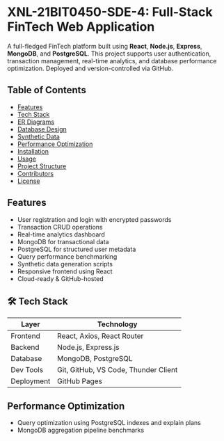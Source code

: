 # XNL-21BIT0450-SDE-4: Full-Stack FinTech Web Application

A full-fledged FinTech platform built using **React**, **Node.js**, **Express**, **MongoDB**, and **PostgreSQL**. This project supports user authentication, transaction management, real-time analytics, and database performance optimization. Deployed and version-controlled via GitHub.


##  Table of Contents

- [Features](#features)
- [Tech Stack](#tech-stack)
- [ER Diagrams](#er-diagrams)
- [Database Design](#database-design)
- [Synthetic Data](#synthetic-data)
- [Performance Optimization](#performance-optimization)
- [Installation](#installation)
- [Usage](#usage)
- [Project Structure](#project-structure)
- [Contributors](#contributors)
- [License](#license)


##  Features

-  User registration and login with encrypted passwords
-  Transaction CRUD operations
-  Real-time analytics dashboard
-  MongoDB for transactional data
-  PostgreSQL for structured user metadata
-  Query performance benchmarking
-  Synthetic data generation scripts
-  Responsive frontend using React
-  Cloud-ready & GitHub-hosted


## 🛠️ Tech Stack

| Layer        | Technology                        |
| ------------ | ---------------------------------- |
| Frontend     | React, Axios, React Router         |
| Backend      | Node.js, Express.js                |
| Database     | MongoDB, PostgreSQL                |
| Dev Tools    | Git, GitHub, VS Code, Thunder Client |
| Deployment   | GitHub Pages |



## Performance Optimization

- Query optimization using PostgreSQL indexes and explain plans
- MongoDB aggregation pipeline benchmarks
